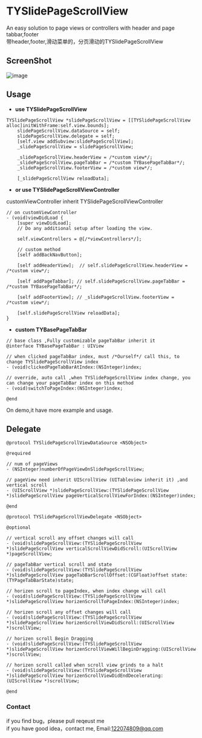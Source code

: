 # TYSlidePageScrollView
An easy solution to page views or controllers with header and page tabbar,footer<br>
带header,footer,滑动菜单的，分页滑动的TYSlidePageScrollView

## ScreenShot

![image](https://github.com/12207480/TYSlidePageScrollView/blob/master/screenshot/slidePageViewDemo.gif)

## Usage

* **use TYSlidePageScrollView**
```objc
TYSlidePageScrollView *slidePageScrollView = [[TYSlidePageScrollView alloc]initWithFrame:self.view.bounds];
    slidePageScrollView.dataSource = self;
    slidePageScrollView.delegate = self;
    [self.view addSubview:slidePageScrollView];
    _slidePageScrollView = slidePageScrollView;
    
    _slidePageScrollView.headerView = /*custom view*/;
    _slidePageScrollView.pageTabBar = /*custom TYBasePageTabBar*/;
    _slidePageScrollView.footerView = /*custom view*/;
    
    [_slidePageScrollView reloadData];
```
* **or use TYSlidePageScrollViewController**

customViewController inherit TYSlidePageScrollViewController
```objc
// on customViewController
- (void)viewDidLoad {
    [super viewDidLoad];
    // Do any additional setup after loading the view.
    
    self.viewControllers = @[/*viewControllers*/];
    
    // custom method
    [self addBackNavButton];
    
    [self addHeaderView];  // self.slidePageScrollView.headerView = /*custom view*/;
    
    [self addPageTabbar]; // self.slidePageScrollView.pageTabBar = /*custom TYBasePageTabBar*/;
    
    [self addFooterView]; // _slidePageScrollView.footerView = /*custom view*/;
    
    [self.slidePageScrollView reloadData];
}
```
* **custom TYBasePageTabBar**
```objc
// base class ,Fully customizable pageTabBar inherit it
@interface TYBasePageTabBar : UIView

// when clicked pageTabBar index, must /*Ourself*/ call this, to change TYSlidePageScrollView index
- (void)clickedPageTabBarAtIndex:(NSInteger)index;

// override, auto call ,when TYSlidePageScrollView index change, you can change your pageTabBar index on this method
- (void)switchToPageIndex:(NSInteger)index;

@end
```
On demo,it have more example and usage.

## Delegate

```objc
@protocol TYSlidePageScrollViewDataSource <NSObject>

@required

// num of pageViews
- (NSInteger)numberOfPageViewOnSlidePageScrollView;

// pageView need inherit UIScrollView (UITableview inherit it) ,and vertical scroll
- (UIScrollView *)slidePageScrollView:(TYSlidePageScrollView *)slidePageScrollView pageVerticalScrollViewForIndex:(NSInteger)index;

@end

@protocol TYSlidePageScrollViewDelegate <NSObject>

@optional

// vertical scroll any offset changes will call
- (void)slidePageScrollView:(TYSlidePageScrollView *)slidePageScrollView verticalScrollViewDidScroll:(UIScrollView *)pageScrollView;

// pageTabBar vertical scroll and state
- (void)slidePageScrollView:(TYSlidePageScrollView *)slidePageScrollView pageTabBarScrollOffset:(CGFloat)offset state:(TYPageTabBarState)state;

// horizen scroll to pageIndex, when index change will call
- (void)slidePageScrollView:(TYSlidePageScrollView *)slidePageScrollView horizenScrollToPageIndex:(NSInteger)index;

// horizen scroll any offset changes will call
- (void)slidePageScrollView:(TYSlidePageScrollView *)slidePageScrollView horizenScrollViewDidScroll:(UIScrollView *)scrollView;

// horizen scroll Begin Dragging
- (void)slidePageScrollView:(TYSlidePageScrollView *)slidePageScrollView horizenScrollViewWillBeginDragging:(UIScrollView *)scrollView;

// horizen scroll called when scroll view grinds to a halt
- (void)slidePageScrollView:(TYSlidePageScrollView *)slidePageScrollView horizenScrollViewDidEndDecelerating:(UIScrollView *)scrollView;

@end
```

### Contact
if you find bug，please pull reqeust me <br>
if you have good idea，contact me, Email:122074809@qq.com
